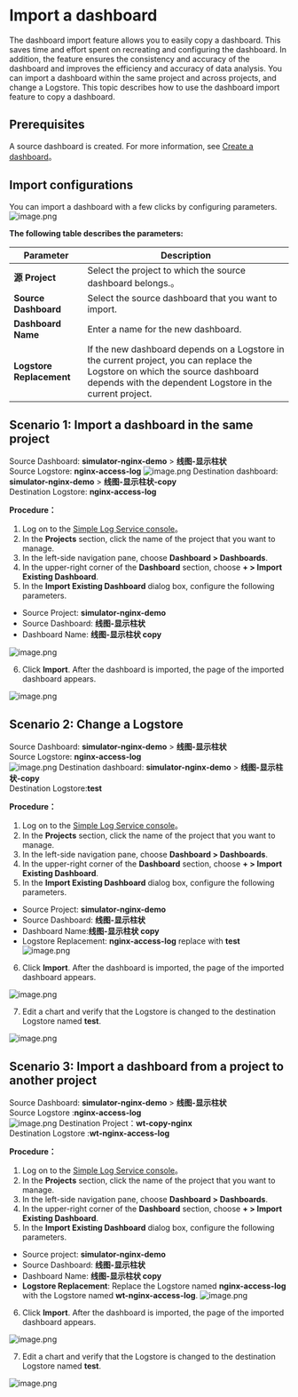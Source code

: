 # Import a dashboard

The dashboard import feature allows you to easily copy a dashboard. This saves time and effort spent on recreating and configuring the dashboard. In addition, the feature ensures the consistency and accuracy of the dashboard and improves the efficiency and accuracy of data analysis. You can import a dashboard within the same project and across projects, and change a Logstore. This topic describes how to use the dashboard import feature to copy a dashboard.

## Prerequisites

A source dashboard is created. For more information, see [Create a dashboard](https://www.alibabacloud.com/help/en/doc-detail/59324.htm#concept-osm-1nq-zdb)。

## Import configurations

You can import a dashboard with a few clicks by configuring parameters.
![image.png](/img/src/visulization/importOtherProjectDashboard/4a3d7d153429472af412228829099a49a6deb091ecfc3d585d2770e3cd7be629.png)

**The following table describes the parameters:**

| Parameter             | Description                                                                                                                      |
| ----------------- | -------------------------------------------------------------------------------------------------------------------------- |
| **源 Project**    | Select the project to which the source dashboard belongs.。                                                                                               |
| **Source Dashboard**      | Select the source dashboard that you want to import.                                                                                                     |
| **Dashboard Name**    | Enter a name for the new dashboard.                                                                                                       |
| **Logstore Replacement** | If the new dashboard depends on a Logstore in the current project, you can replace the Logstore on which the source dashboard depends with the dependent Logstore in the current project. |

## Scenario 1: Import a dashboard in the same project

Source Dashboard: **simulator-nginx-demo** > **线图-显示柱状** <br />
Source Logstore: **nginx-access-log**
![image.png](/img/src/visulization/importOtherProjectDashboard/fe1ed7808d138a0a1ea75534800750be4d1961e84493f9d4d01dae366dd1e9c1.png)
Destination dashboard: **simulator-nginx-demo** > **线图-显示柱状-copy** <br />
Destination Logstore: **nginx-access-log**

**Procedure：**

1. Log on to the [Simple Log Service console](https://sls.console.aliyun.com/)。
2. In the **Projects** section, click the name of the project that you want to manage.
3. In the left-side navigation pane, choose **Dashboard > Dashboards**.
4. In the upper-right corner of the **Dashboard** section, choose **+ > Import Existing Dashboard**.
5. In the **Import Existing Dashboard** dialog box, configure the following parameters.<br />

- Source Project: **simulator-nginx-demo**<br />
- Source Dashboard: **线图-显示柱状**<br />
- Dashboard Name: **线图-显示柱状 copy**<br />

![image.png](/img/src/visulization/importOtherProjectDashboard/7acea442d8c63f8be3361164e9d051f9fd5f9336dc462fe60db27e00b230eb8b.png)

6. Click **Import**. After the dashboard is imported, the page of the imported dashboard appears.

![image.png](/img/src/visulization/importOtherProjectDashboard/011c188b8974e82478f28d8a144b5ab22d7d424f2c6c8bd349750810fbcd0139.png)

## Scenario 2: Change a Logstore

Source Dashboard: **simulator-nginx-demo** > **线图-显示柱状**<br />
Source Logstore: **nginx-access-log**<br />
![image.png](/img/src/visulization/importOtherProjectDashboard/fe1ed7808d138a0a1ea75534800750be4d1961e84493f9d4d01dae366dd1e9c1.png)
Destination dashboard: **simulator-nginx-demo** > **线图-显示柱状-copy** <br />
Destination Logstore:**test** <br />

**Procedure：**

1. Log on to the [Simple Log Service console](https://sls.console.aliyun.com/)。
2. In the **Projects** section, click the name of the project that you want to manage.
3. In the left-side navigation pane, choose **Dashboard > Dashboards**.
4. In the upper-right corner of the **Dashboard** section, choose **+ > Import Existing Dashboard**.
5. In the **Import Existing Dashboard** dialog box, configure the following parameters.

- Source Project: **simulator-nginx-demo** <br />
- Source Dashboard: **线图-显示柱状** <br />
- Dashboard Name:**线图-显示柱状 copy** <br />
- Logstore Replacement: **nginx-access-log** replace with **test** <br />
  ![image.png](/img/src/visulization/importOtherProjectDashboard/c191cd33bea63a12a0a5f38ad7a496ad56d6d17dd617419d9ddbbd44557a9870.png)

6. Click **Import**. After the dashboard is imported, the page of the imported dashboard appears.

![image.png](/img/src/visulization/importOtherProjectDashboard/011c188b8974e82478f28d8a144b5ab22d7d424f2c6c8bd349750810fbcd0139.png)

7. Edit a chart and verify that the Logstore is changed to the destination Logstore named **test**.

![image.png](/img/src/visulization/importOtherProjectDashboard/a6468cb604d4408a25b0207794e328491bd469eca47266a459d06a838a23e627.png)

## Scenario 3: Import a dashboard from a project to another project

Source Dashboard: **simulator-nginx-demo** > **线图-显示柱状** <br />
Source Logstore :**nginx-access-log**<br />
![image.png](/img/src/visulization/importOtherProjectDashboard/fe1ed7808d138a0a1ea75534800750be4d1961e84493f9d4d01dae366dd1e9c1.png)
Destination Project：**wt-copy-nginx**<br />
Destination Logstore :**wt-nginx-access-log**<br />

**Procedure：**

1. Log on to the [Simple Log Service console](https://sls.console.aliyun.com/)。
2. In the **Projects** section, click the name of the project that you want to manage.
3. In the left-side navigation pane, choose **Dashboard > Dashboards**.
4. In the upper-right corner of the **Dashboard** section, choose **+ > Import Existing Dashboard**.
5. In the **Import Existing Dashboard** dialog box, configure the following parameters.

- Source project: **simulator-nginx-demo**<br />
- Source Dashboard: **线图-显示柱状**<br />
- Dashboard Name: **线图-显示柱状 copy**<br />
- **Logstore Replacement**: Replace the Logstore named **nginx-access-log** with the Logstore named **wt-nginx-access-log**.
  ![image.png](/img/src/visulization/importOtherProjectDashboard/9efea9a74efd81308ede28539a1712a8c21807367abb16ed16dce31257869af3.png)

6. Click **Import**. After the dashboard is imported, the page of the imported dashboard appears.

![image.png](/img/src/visulization/importOtherProjectDashboard/e4c39a1d3909f3d75c6e88abc0d7c8384310bbcc6e47a4609342e47bb84cb91b.png)

7. Edit a chart and verify that the Logstore is changed to the destination Logstore named **test**.

![image.png](/img/src/visulization/importOtherProjectDashboard/9402b51fc48c3ef9c203432bb762c9eeb23d6aa5201b381acb9cbd4e65512d2c.png)
